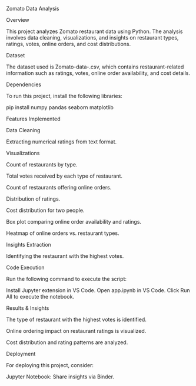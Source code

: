 Zomato Data Analysis

Overview

This project analyzes Zomato restaurant data using Python. The analysis involves data cleaning, visualizations, and insights on restaurant types, ratings, votes, online orders, and cost distributions.

Dataset

The dataset used is Zomato-data-.csv, which contains restaurant-related information such as ratings, votes, online order availability, and cost details.

Dependencies

To run this project, install the following libraries:

pip install numpy pandas seaborn matplotlib

Features Implemented

Data Cleaning

Extracting numerical ratings from text format.

Visualizations

Count of restaurants by type.

Total votes received by each type of restaurant.

Count of restaurants offering online orders.

Distribution of ratings.

Cost distribution for two people.

Box plot comparing online order availability and ratings.

Heatmap of online orders vs. restaurant types.

Insights Extraction

Identifying the restaurant with the highest votes.

Code Execution

Run the following command to execute the script:

Install Jupyter extension in VS Code.
Open app.ipynb in VS Code.
Click Run All to execute the notebook.

Results & Insights

The type of restaurant with the highest votes is identified.

Online ordering impact on restaurant ratings is visualized.

Cost distribution and rating patterns are analyzed.

Deployment

For deploying this project, consider:

Jupyter Notebook: Share insights via Binder.


